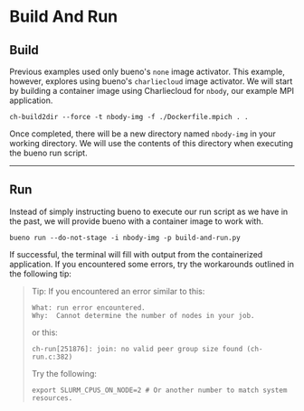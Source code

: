 # Build And Run

## Build
Previous examples used only bueno's `none` image activator. This example,
however, explores using bueno's `charliecloud` image activator. We will start by
building a container image using Charliecloud for `nbody`, our example MPI
application.
```
ch-build2dir --force -t nbody-img -f ./Dockerfile.mpich . .
```
Once completed, there will be a new directory named `nbody-img` in your working
directory. We will use the contents of this directory when executing the bueno
run script.

---

## Run
Instead of simply instructing bueno to execute our run script as we have in the
past, we will provide bueno with a container image to work with.
```
bueno run --do-not-stage -i nbody-img -p build-and-run.py
```

If successful, the terminal will fill with output from the containerized
application. If you encountered some errors, try the workarounds outlined in the
following tip:

> Tip: If you encountered an error similar to this:
> ```
> What: run error encountered.
> Why:  Cannot determine the number of nodes in your job.
> ```
>
> or this:
> ```
> ch-run[251876]: join: no valid peer group size found (ch-run.c:382)
>
> ```
> Try the following:
> ```
> export SLURM_CPUS_ON_NODE=2 # Or another number to match system resources.
> ```
